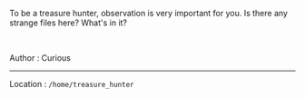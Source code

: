To be a treasure hunter, observation is very important for you. Is there any strange files here? What's in it?

<br>

Author : Curious

---

Location : `/home/treasure_hunter`